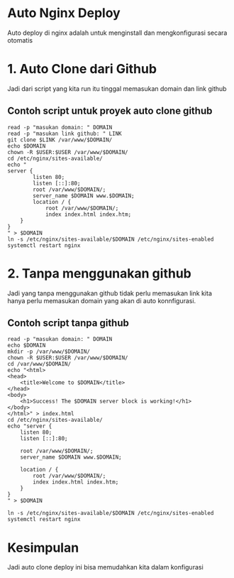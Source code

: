 # Auto Nginx Deploy

Auto deploy di nginx adalah untuk menginstall dan mengkonfigurasi secara otomatis 
# 1. Auto Clone dari Github
Jadi dari script yang kita run itu tinggal memasukan domain dan link github

## Contoh script untuk proyek auto clone github

    read -p "masukan domain: " DOMAIN
    read -p "masukan link github: " LINK
    git clone $LINK /var/www/$DOMAIN/
    echo $DOMAIN
    chown -R $USER:$USER /var/www/$DOMAIN/
    cd /etc/nginx/sites-available/
    echo "
    server {
            listen 80;
            listen [::]:80;
            root /var/www/$DOMAIN/;  
            server_name $DOMAIN www.$DOMAIN;
            location / {
                root /var/www/$DOMAIN/;
                index index.html index.htm;
        }
    }
    " > $DOMAIN
    ln -s /etc/nginx/sites-available/$DOMAIN /etc/nginx/sites-enabled
    systemctl restart nginx

# 2. Tanpa menggunakan github
Jadi yang tanpa menggunakan github tidak perlu memasukan link kita hanya perlu memasukan domain yang akan di auto konnfigurasi.

## Contoh script tanpa github
    read -p "masukan domain: " DOMAIN
    echo $DOMAIN
    mkdir -p /var/www/$DOMAIN/
    chown -R $USER:$USER /var/www/$DOMAIN/
    cd /var/www/$DOMAIN/
    echo "<html>
    <head>
        <title>Welcome to $DOMAIN</title>
    </head>
    <body>
        <h1>Success! The $DOMAIN server block is working!</h1>
    </body>
    </html>" > index.html
    cd /etc/nginx/sites-available/
    echo "server {
        listen 80;
        listen [::]:80;
        
        root /var/www/$DOMAIN/;
        server_name $DOMAIN www.$DOMAIN;
        
        location / {
            root /var/www/$DOMAIN/;
            index index.html index.htm;
        }
    }
    " > $DOMAIN

    ln -s /etc/nginx/sites-available/$DOMAIN /etc/nginx/sites-enabled
    systemctl restart nginx
# Kesimpulan
Jadi auto clone deploy ini bisa memudahkan kita dalam konfigurasi 

